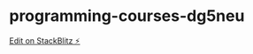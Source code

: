 # programming-courses-dg5neu

[Edit on StackBlitz ⚡️](https://stackblitz.com/edit/programming-courses-dg5neu)